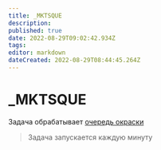 ```yaml
---
title: _MKTSQUE
description: 
published: true
date: 2022-08-29T09:02:42.934Z
tags: 
editor: markdown
dateCreated: 2022-08-29T08:44:45.264Z
---
```


# \_MKTSQUE

Задача обрабатывает [очередь окраски](../../uchet/royaltermo/abr/zhurnal-ustanovki-na-okraske.md#ochered-na-vyrabotku)

>Задача запускается каждую минуту

